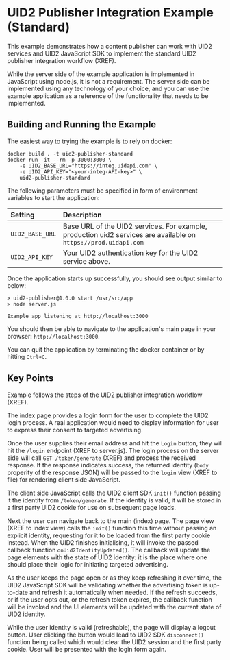 # UID2 Publisher Integration Example (Standard)

This example demonstrates how a content publisher can work with UID2 services and UID2 JavaScript SDK
to implement the standard UID2 publisher integration workflow (XREF).

While the server side of the example application is implemented in JavaScript using node.js, it is not
a requirement. The server side can be implemented using any technology of your choice, and you can use
the example application as a reference of the functionality that needs to be implemented.

## Building and Running the Example

The easiest way to trying the example is to rely on docker:

```
docker build . -t uid2-publisher-standard
docker run -it --rm -p 3000:3000 \
    -e UID2_BASE_URL="https://integ.uidapi.com" \
    -e UID2_API_KEY="<your-integ-API-key>" \
    uid2-publisher-standard
```

The following parameters must be specified in form of environment variables to start the application:

| Setting | Description |
| :--- | :--- |
| `UID2_BASE_URL` | Base URL of the UID2 services. For example, production uid2 services are available on `https://prod.uidapi.com` |
| `UID2_API_KEY` | Your UID2 authentication key for the UID2 service above. |

Once the application starts up successfully, you should see output similar to below:

```
> uid2-publisher@1.0.0 start /usr/src/app
> node server.js

Example app listening at http://localhost:3000
```

You should then be able to navigate to the application's main page in your browser: `http://localhost:3000`.

You can quit the application by terminating the docker container or by hitting `Ctrl+C`.

## Key Points

Example follows the steps of the UID2 publisher integration workflow (XREF).

The index page provides a login form for the user to complete the UID2 login process. A real application
would need to display information for user to express their consent to targeted advertising.

Once the user supplies their email address and hit the `Login` button, they will hit the `/login` endpoint (XREF to server.js).
The login process on the server side will call `GET /token/generate` (XREF) and process the received response.
If the response indicates success, the returned identity (`body` properity of the response JSON) will be passed
to the `login` view (XREF to file) for rendering client side JavaScript.

The client side JavaScript calls the UID2 client SDK `init()` function passing it the identity from `/token/generate`.
If the identity is valid, it will be stored in a first party UID2 cookie for use on subsequent page loads.

Next the user can navigate back to the main (index) page. The page view (XREF to index view) calls the `init()`
function this time without passing an explicit identity, requesting for it to be loaded from the first party cookie
instead. When the UID2 finishes initialising, it will invoke the passed callback function `onUid2IdentityUpdated()`.
The callback will update the page elements with the state of UID2 identity: it is the place where one should place
their logic for initiating targeted advertising.

As the user keeps the page open or as they keep refreshing it over time, the UID2 JavaScript SDK will be validating
whether the advertising token is up-to-date and refresh it automatically when needed. If the refresh succeeds, or
if the user opts out, or the refresh token expires, the callback function will be invoked and the UI elements
will be updated with the current state of UID2 identity.

While the user identity is valid (refreshable), the page will display a logout button. User clicking the button
would lead to UID2 SDK `disconnect()` function being called which would clear the UID2 session and the first party
cookie. User will be presented with the login form again.
